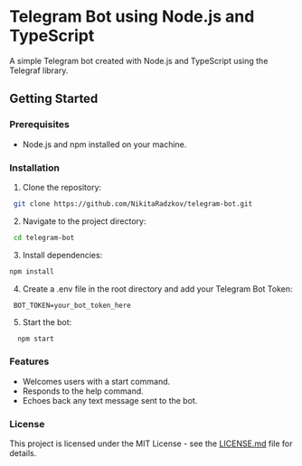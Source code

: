 # Telegram Bot using Node.js and TypeScript

A simple Telegram bot created with Node.js and TypeScript using the Telegraf library.

## Getting Started

### Prerequisites

- Node.js and npm installed on your machine.

### Installation

1. Clone the repository:

  ```bash
   git clone https://github.com/NikitaRadzkov/telegram-bot.git
  ```

2. Navigate to the project directory:

  ```bash
   cd telegram-bot
  ```

3. Install dependencies:

  ```bash
  npm install
  ```

4. Create a .env file in the root directory and add your Telegram Bot Token:

  ```dotenv
   BOT_TOKEN=your_bot_token_here
  ```

5. Start the bot:

  ```bash
    npm start
  ```

### Features

- Welcomes users with a start command.
- Responds to the help command.
- Echoes back any text message sent to the bot.


### License

This project is licensed under the MIT License - see the [LICENSE.md](./LICENSE.md) file for details.